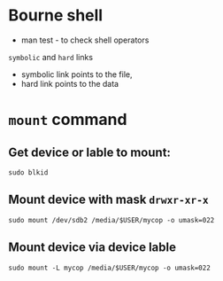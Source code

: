 # Bourne shell

- man test - to check shell operators

`symbolic` and `hard` links

- symbolic link points to the file,
- hard link points to the data

# `mount` command

## Get device or lable to mount:
`sudo blkid`

## Mount device with mask `drwxr-xr-x`
`sudo mount /dev/sdb2 /media/$USER/mycop -o umask=022`

## Mount device via device lable
`sudo mount -L mycop /media/$USER/mycop -o umask=022`

